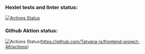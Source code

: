 ### Hexlet tests and linter status:
[![Actions Status](https://github.com/Tatyana-js/frontend-project-46/actions/workflows/hexlet-check.yml/badge.svg)](https://github.com/Tatyana-js/frontend-project-46/actions)

### Github Aktion status:
![Actions Status](https://github.com/Tatyana-js/frontend-project-46/actions/workflows/hexlet-check.yml/badge.svg)(https://github.com/Tatyana-js/frontend-project-46/actions)
